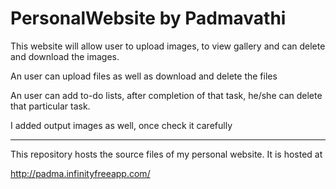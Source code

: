 # PersonalWebsite by Padmavathi


This website will allow user to upload images, to view gallery and can delete and download the images.

An user can upload files as well as download and delete the files

An user can add to-do lists, after completion of that task, he/she can delete that particular task.

I added output images as well, once check it carefully


*************************************************************************************
This repository hosts the source files of my personal website. It is hosted at

http://padma.infinityfreeapp.com/


